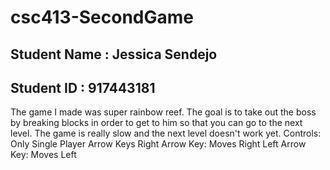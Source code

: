 # csc413-SecondGame

## Student Name : Jessica Sendejo
## Student ID : 917443181

The game I made was super rainbow reef. The goal is to take out the boss by breaking blocks in order to get to him so that you can go to the next level.
The game is really slow and the next level doesn't work yet.
Controls:
Only Single Player
Arrow Keys
Right Arrow Key: Moves Right
Left Arrow Key: Moves Left

